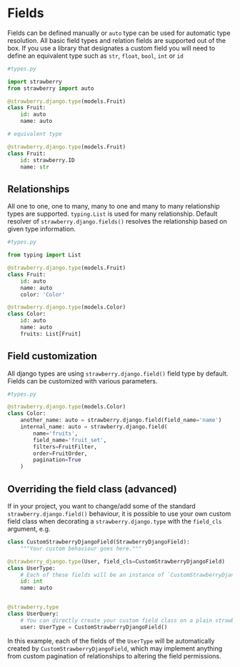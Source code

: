 # Fields

Fields can be defined manually or `auto` type can be used for automatic type resolution. All basic field types and relation fields are supported out of the box. If you use a library that designates a custom field you will need to define an equivalent type such as `str`, `float`, `bool`, `int` or `id`

```python
#types.py

import strawberry
from strawberry import auto

@strawberry.django.type(models.Fruit)
class Fruit:
    id: auto
    name: auto

# equivalent type

@strawberry.django.type(models.Fruit)
class Fruit:
    id: strawberry.ID
    name: str
```

## Relationships

All one to one, one to many, many to one and many to many relationship types are supported. `typing.List` is used for many relationship. Default resolver of `strawberry.django.fields()` resolves the relationship based on given type information.

```python
#types.py

from typing import List

@strawberry.django.type(models.Fruit)
class Fruit:
    id: auto
    name: auto
    color: 'Color'

@strawberry.django.type(models.Color)
class Color:
    id: auto
    name: auto
    fruits: List[Fruit]
```

## Field customization

All django types are using `strawberry.django.field()` field type by default. Fields can be customized with various parameters.

```python
#types.py

@strawberry.django.type(models.Color)
class Color:
    another_name: auto = strawberry.django.field(field_name='name')
    internal_name: auto = strawberry.django.field(
        name='fruits',
        field_name='fruit_set',
        filters=FruitFilter,
        order=FruitOrder,
        pagination=True
    )
```

## Overriding the field class (advanced)

If in your project, you want to change/add some of the standard `strawberry.django.field()` behaviour, it is possible to use your own custom field class when decorating a `strawberry.django.type` with the `field_cls` argument, e.g.

```python
class CustomStrawberryDjangoField(StrawberryDjangoField):
    """Your custom behaviour goes here."""

@strawberry_django.type(User, field_cls=CustomStrawberryDjangoField)
class UserType:
    # Each of these fields will be an instance of `CustomStrawberryDjangoField`.
    id: int
    name: auto


@strawberry.type
class UserQuery:
    # You can directly create your custom field class on a plain strawberry type
    user: UserType = CustomStrawberryDjangoField()

```

In this example, each of the fields of the `UserType` will be automatically created by `CustomStrawberryDjangoField`,
which may implement anything from custom pagination of relationships to altering the field permissions.
